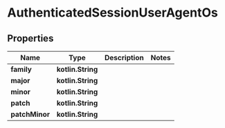 
# AuthenticatedSessionUserAgentOs

## Properties
Name | Type | Description | Notes
------------ | ------------- | ------------- | -------------
**family** | **kotlin.String** |  | 
**major** | **kotlin.String** |  | 
**minor** | **kotlin.String** |  | 
**patch** | **kotlin.String** |  | 
**patchMinor** | **kotlin.String** |  | 



